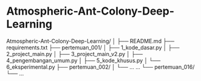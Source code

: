 # Atmospheric-Ant-Colony-Deep-Learning
Atmospheric-Ant-Colony-Deep-Learning/
│
├── README.md
├── requirements.txt
├── pertemuan_001/
│   ├── 1_kode_dasar.py
│   ├── 2_project_main.py
│   ├── 3_project_main_v2.py
│   ├── 4_pengembangan_umum.py
│   ├── 5_kode_khusus.py
│   └── 6_eksperimental.py
├── pertemuan_002/
│   └── ...
...
└── pertemuan_016/
    └── ...
